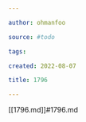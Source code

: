 ```yaml
---

author: ohmanfoo

source: #todo

tags: 

created: 2022-08-07

title: 1796

---
```

[[1796.md]]#1796.md